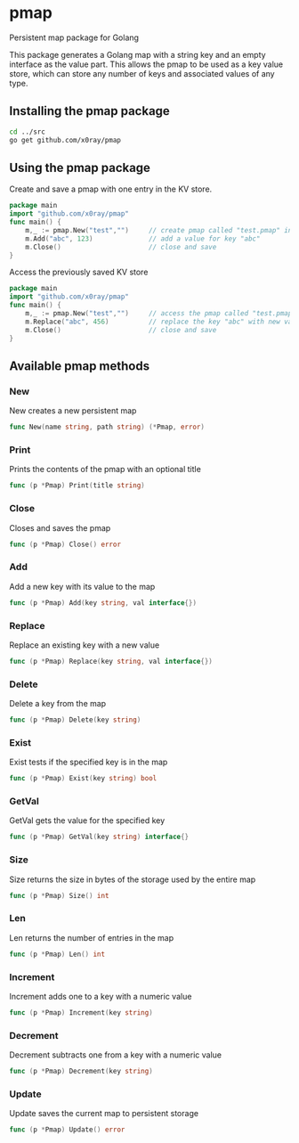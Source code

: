 # pmap
Persistent map package for Golang

This package generates a Golang map with a string key and an empty interface as the value part. This allows the pmap to be used as a key value store, which can store any number of keys and associated values of any type.

## Installing the pmap package

``` sh
cd ../src
go get github.com/x0ray/pmap
```

## Using the pmap package

Create and save a pmap with one entry in the KV store.
``` go
package main
import "github.com/x0ray/pmap"
func main() {
    m,_ := pmap.New("test","")     // create pmap called "test.pmap" in cwd
    m.Add("abc", 123)              // add a value for key "abc"
    m.Close()                      // close and save
}
```

Access the previously saved KV store
``` go
package main
import "github.com/x0ray/pmap"
func main() {
    m,_ := pmap.New("test","")     // access the pmap called "test.pmap" in cwd
    m.Replace("abc", 456)          // replace the key "abc" with new value
    m.Close()                      // close and save
}
``` 

## Available pmap methods

### New
New creates a new persistent map
``` go
func New(name string, path string) (*Pmap, error) 
```

### Print
Prints the contents of the pmap with an optional title
``` go
func (p *Pmap) Print(title string) 
```

### Close
Closes and saves the pmap
``` go
func (p *Pmap) Close() error 
```

### Add
Add a new key with its value to the map
``` go
func (p *Pmap) Add(key string, val interface{}) 
```

### Replace
Replace an existing key with a new value
``` go
func (p *Pmap) Replace(key string, val interface{}) 
```

### Delete
Delete a key from the map
``` go
func (p *Pmap) Delete(key string) 
```

### Exist
Exist tests if the specified key is in the map
``` go
func (p *Pmap) Exist(key string) bool 
```

### GetVal
GetVal gets the value for the specified key
``` go
func (p *Pmap) GetVal(key string) interface{} 
```

### Size
Size returns the size in bytes of the storage used by the entire map
``` go
func (p *Pmap) Size() int 
```

### Len
Len returns the number of entries in the map
``` go
func (p *Pmap) Len() int 
```

### Increment
Increment adds one to a key with a numeric value
``` go
func (p *Pmap) Increment(key string) 
```

### Decrement
Decrement subtracts one from a key with a numeric value
``` go
func (p *Pmap) Decrement(key string) 
```

### Update
Update saves the current map to persistent storage
``` go
func (p *Pmap) Update() error 
```